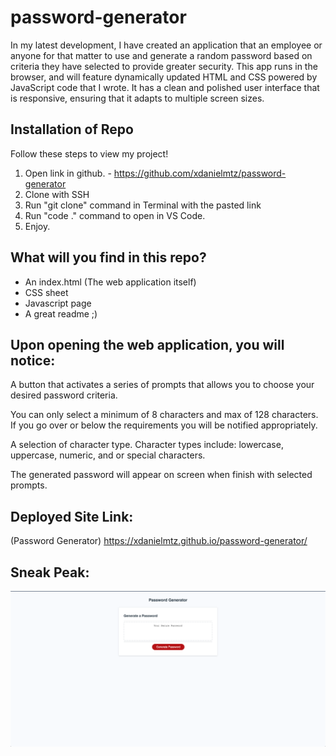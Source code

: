 # password-generator

In my latest development, I have created an application that an employee or anyone for that matter to use and generate a random password based on criteria they have selected to provide greater security. This app runs in the browser, and will feature dynamically updated HTML and CSS powered by JavaScript code that I wrote. It has a clean and polished user interface that is responsive, ensuring that it adapts to multiple screen sizes.


## Installation of Repo

Follow these steps to view my project!

1. Open link in github. - https://github.com/xdanielmtz/password-generator
2. Clone with SSH
3. Run "git clone" command in Terminal with the pasted link
4. Run "code ." command to open in VS Code.
5. Enjoy.


## What will you find in this repo?

- An index.html (The web application itself)
- CSS sheet 
- Javascript page
- A great readme ;)


## Upon opening the web application, you will notice: 

A button that activates a series of prompts that allows you to choose your desired password criteria.

You can only select a minimum of 8 characters and max of 128 characters. If you go over or below the requirements you will be notified appropriately. 

A selection of character type. Character types include: lowercase, uppercase, numeric, and or special characters.

The generated password will appear on screen when finish with selected prompts.


## Deployed Site Link:

(Password Generator) https://xdanielmtz.github.io/password-generator/


## Sneak Peak:

![Main Page](passwordMainPage.png)
